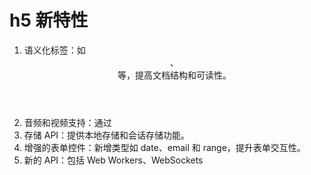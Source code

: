 # h5 新特性

1. 语义化标签：如 <header>、<footer> 等，提高文档结构和可读性。
2. 音频和视频支持：通过 <audio> 和 <video> 标签直接嵌入多媒体内容。
3. 存储 API：提供本地存储和会话存储功能。
4. 增强的表单控件：新增类型如 date、email 和 range，提升表单交互性。
5. 新的 API：包括 Web Workers、WebSockets
